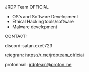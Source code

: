 JRDP Team OFFICIAL
-  OS's and Software Development
-  Ethical Hacking tools/software
-  Malware development
  
  CONTACT:

discord: satan.exe0723

telegram: https://t.me/jrdpteam_official

protonmail: jrdpteam@proton.me
